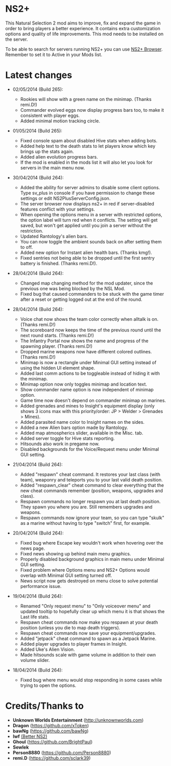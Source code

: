 ﻿NS2+
==========

This Natural Selection 2 mod aims to improve, fix and expand the game in order to bring players a better experience. It contains extra customization options and quality of life improvements. This mod needs to be installed on the server.

To be able to search for servers running NS2+ you can use [NS2+ Browser](http://steamcommunity.com/sharedfiles/filedetails/?id=236685163). Remember to set it to Active in your Mods list.

Latest changes
==============
- 02/05/2014 (Build 265):
	- Rookies will show with a green name on the minimap. (Thanks remi.D!)
	- Commander evolved eggs now display progress bars too, to make it consistent with player eggs.
	- Added minimal motion tracking circle.

- 01/05/2014 (Build 265):
	- Fixed console spam about disabled Hive stats when adding bots.
	- Added help text to the death stats to let players know which key brings up the stats again.
	- Added alien evolution progress bars.
	- If the mod is enabled in the mods list it will also let you look for servers in the main menu now.

- 30/04/2014 (Build 264):
	- Added the ability for server admins to disable some client options. Type sv_plus in console if you have permission to change these settings or edit NS2PlusServerConfig.json.
	- The server browser now displays ns2+ in red if server-disabled features conflict with your settings.
	- When opening the options menu in a server with restricted options, the option label will turn red when it conflicts. The setting will get saved, but won't get applied until you join a server without the restriction.
	- Updated Rantology's alien bars.
	- You can now toggle the ambient sounds back on after setting them to off.
	- Added new option for Instant alien health bars. (Thanks kmg!).
	- Fixed sentries not being able to be dropped until the first sentry battery is finished. (Thanks remi.D!).

- 28/04/2014 (Build 264):
	- Changed map changing method for the mod updater, since the previous one was being blocked by the NSL Mod.
	- Fixed bug that caused commanders to be stuck with the game timer after a reset or getting logged out at the end of the round.

- 28/04/2014 (Build 264):
	- Voice chat now shows the team color correctly when alltalk is on. (Thanks remi.D!)
	- The scoreboard now keeps the time of the previous round until the next round starts. (Thanks remi.D!)
	- The Infantry Portal now shows the name and progress of the spawning player. (Thanks remi.D!)
	- Dropped marine weapons now have different colored outlines. (Thanks remi.D!)
	- Minimap is now a rectangle under Minimal GUI setting instead of using the hidden UI element shape.
	- Added last comm actions to be toggleable instead of hiding it with the minimap.
	- Minimap option now only toggles minimap and location text.
	- Show commander name option is now independent of minimap option.
	- Game time now doesn't depend on commander minimap on marines.
	- Added grenades and mines to Insight's equipment display (only shows 3 icons max with this priority/order: JP > Welder > Grenades > Mines).
	- Added parasited name color to Insight names on the sides.
	- Added a new Alien bars option made by Rantology.
	- Added map atmospherics slider, available in the Misc. tab.
	- Added server toggle for Hive stats reporting.
	- Hitsounds also work in pregame now.
	- Disabled backgrounds for the Voice/Request menu under Minimal GUI setting.

- 21/04/2014 (Build 264):
	- Added "respawn" cheat command. It restores your last class (with team), weaponry and teleports you to your last valid death position.
	- Added "respawn_clear" cheat command to clear everything that the new cheat commands remember (position, weapons, upgrades and class).
	- Respawn commands no longer respawn you at last death position. They spawn you where you are. Still remembers upgrades and weapons.
	- Respawn commands now ignore your team, so you can type "skulk" as a marine without having to type "switch" first, for example.

- 20/04/2014 (Build 264):
	- Fixed bug where Escape key wouldn't work when hovering over the news page.
	- Fixed news showing up behind main menu graphics.
	- Properly disabled background graphics in main menu under Minimal GUI setting.
	- Fixed problem where Options menu and NS2+ Options would overlap with Minimal GUI setting turned off.
	- News script now gets destroyed on menu close to solve potential performance issue.
	
- 19/04/2014 (Build 264):
	- Renamed "Only request menu" to "Only voiceover menu" and updated tooltip to hopefully clear up which menu it is that shows the Last life stats.
	- Respawn cheat commands now make you respawn at your death position (unless you die to map death triggers).
	- Respawn cheat commands now save your equipment/upgrades.
	- Added "jetpack" cheat command to spawn as a Jetpack Marine.
	- Added player upgrades to player frames in Insight.
	- Added Uke's Alien Vision.
	- Made hitsounds scale with game volume in addition to their own volume slider.

- 18/04/2014 (Build 264):
	- Fixed bug where menu would stop responding in some cases while trying to open the options.

Credits/Thanks to
=================
- **Unknown Worlds Entertainment** (http://unknownworlds.com)
- **Dragon** (https://github.com/xToken)
- **bawNg** (https://github.com/bawNg)
- **lwf** [(Better NS2)](http://steamcommunity.com/sharedfiles/filedetails/?id=113116595)
- **Ghoul** (https://github.com/BrightPaul)
- **Sewlek**
- **Person8880** (https://github.com/Person8880)
- **remi.D** (https://github.com/sclark39)
